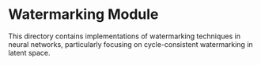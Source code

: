 # Watermarking Module

This directory contains implementations of watermarking techniques in neural networks, particularly focusing on cycle-consistent watermarking in latent space.
